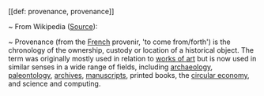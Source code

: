 [[def: provenance, provenance]]

~ From Wikipedia ([Source](https://en.wikipedia.org/wiki/Provenance)):

~ Provenance (from the [French](https://en.wikipedia.org/wiki/French_language) provenir, 'to come from/forth') is the chronology of the ownership, custody or location of a historical object. The term was originally mostly used in relation to [works of art](https://en.wikipedia.org/wiki/Works_of_art) but is now used in similar senses in a wide range of fields, including [archaeology](https://en.wikipedia.org/wiki/Archaeology), [paleontology](https://en.wikipedia.org/wiki/Paleontology), [archives](https://en.wikipedia.org/wiki/Archive), [manuscripts](https://en.wikipedia.org/wiki/Manuscript), printed books, the [circular economy](https://en.wikipedia.org/wiki/Circular_economy), and science and computing.
